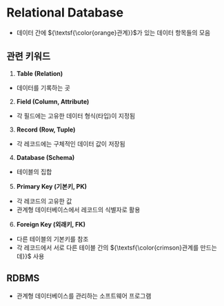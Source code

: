 # Relational Database
- 데이터 간에 ${\textsf{\color{orange}관계}}$가 있는 데이터 항목들의 모음

## 관련 키워드
1. **Table (Relation)**
- 데이터를 기록하는 곳

2. **Field (Column, Attribute)**
- 각 필드에는 고유한 데이터 형식(타입)이 지정됨

3. **Record (Row, Tuple)**
- 각 레코드에는 구체적인 데이터 값이 저장됨

4. **Database (Schema)**
- 테이블의 집합

5. **Primary Key (기본키, PK)**
- 각 레코드의 고유한 값
- 관계형 데이터베이스에서 레코드의 식별자로 활용

6. **Foreign Key (외래키, FK)**
- 다른 테이블의 기본키를 참조
- 각 레코드에서 서로 다른 테이블 간의 ${\textsf{\color{crimson}관계를 만드는 데}}$ 사용

## RDBMS
- 관계형 데이터베이스를 관리하는 소프트웨어 프로그램